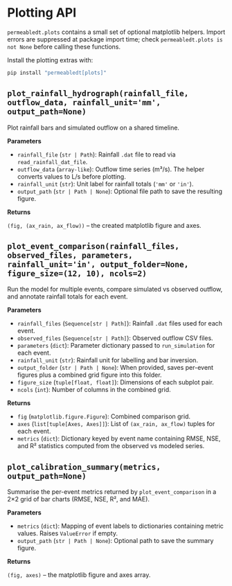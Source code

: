 # Plotting API

`permeabledt.plots` contains a small set of optional matplotlib helpers.  Import
errors are suppressed at package import time; check `permeabledt.plots is not
None` before calling these functions.

Install the plotting extras with:

```bash
pip install "permeabledt[plots]"
```

## `plot_rainfall_hydrograph(rainfall_file, outflow_data, rainfall_unit='mm', output_path=None)`

Plot rainfall bars and simulated outflow on a shared timeline.

**Parameters**
- `rainfall_file` (`str | Path`): Rainfall `.dat` file to read via
  `read_rainfall_dat_file`.
- `outflow_data` (`array-like`): Outflow time series (m³/s).  The helper converts
  values to L/s before plotting.
- `rainfall_unit` (`str`): Unit label for rainfall totals (`'mm'` or `'in'`).
- `output_path` (`str | Path | None`): Optional file path to save the resulting
  figure.

**Returns**

`(fig, (ax_rain, ax_flow))` – the created matplotlib figure and axes.

## `plot_event_comparison(rainfall_files, observed_files, parameters, rainfall_unit='in', output_folder=None, figure_size=(12, 10), ncols=2)`

Run the model for multiple events, compare simulated vs observed outflow, and
annotate rainfall totals for each event.

**Parameters**
- `rainfall_files` (`Sequence[str | Path]`): Rainfall `.dat` files used for each
  event.
- `observed_files` (`Sequence[str | Path]`): Observed outflow CSV files.
- `parameters` (`dict`): Parameter dictionary passed to `run_simulation` for each
  event.
- `rainfall_unit` (`str`): Rainfall unit for labelling and bar inversion.
- `output_folder` (`str | Path | None`): When provided, saves per-event figures
  plus a combined grid figure into this folder.
- `figure_size` (`tuple[float, float]`): Dimensions of each subplot pair.
- `ncols` (`int`): Number of columns in the combined grid.

**Returns**
- `fig` (`matplotlib.figure.Figure`): Combined comparison grid.
- `axes` (`list[tuple[Axes, Axes]]`): List of `(ax_rain, ax_flow)` tuples for each
  event.
- `metrics` (`dict`): Dictionary keyed by event name containing RMSE, NSE, and R²
  statistics computed from the observed vs modeled series.

## `plot_calibration_summary(metrics, output_path=None)`

Summarise the per-event metrics returned by `plot_event_comparison` in a 2×2 grid
of bar charts (RMSE, NSE, R², and MAE).

**Parameters**
- `metrics` (`dict`): Mapping of event labels to dictionaries containing metric
  values.  Raises `ValueError` if empty.
- `output_path` (`str | Path | None`): Optional path to save the summary figure.

**Returns**

`(fig, axes)` – the matplotlib figure and axes array.
